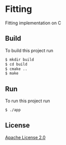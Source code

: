 # Fitting #
Fitting implementation on C

## Build

To build this project run

```bash
$ mkdir build
$ cd build
$ cmake ..
$ make
```

## Run

To run this project run

```bash
$ ./app
```

## License

[Apache License 2.0](https://choosealicense.com/licenses/apache-2.0/)
